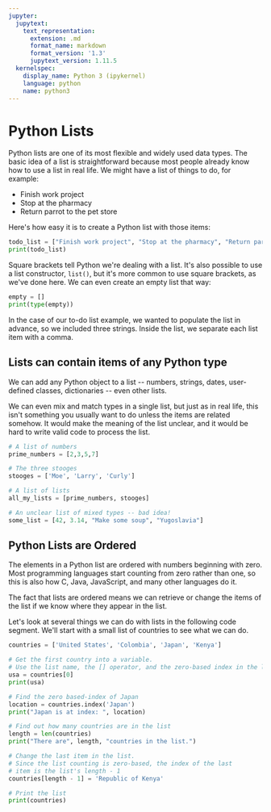 ```yaml
---
jupyter:
  jupytext:
    text_representation:
      extension: .md
      format_name: markdown
      format_version: '1.3'
      jupytext_version: 1.11.5
  kernelspec:
    display_name: Python 3 (ipykernel)
    language: python
    name: python3
---
```


# Python Lists

Python lists are one of its most flexible and widely used data types.  The basic idea of a list is straightforward because most people already know how to use a list in real life.  We might have a list of things to do, for example:

* Finish work project
* Stop at the pharmacy
* Return parrot to the pet store

Here's how easy it is to create a Python list with those items:

```python
todo_list = ["Finish work project", "Stop at the pharmacy", "Return parrot to the pet store"]
print(todo_list)
```

Square brackets tell Python we're dealing with a list.  It's also possible to use a list constructor, ```list()```, but it's more common to use square brackets, as we've done here.  We can even create an empty list that way:

```python
empty = []
print(type(empty))
```

In the case of our to-do list example, we wanted to populate the list in advance, so we included three strings.  Inside the list, we separate each list item with a comma.


## Lists can contain items of any Python type

We can add any Python object to a list -- numbers, strings, dates, user-defined classes, dictionaries -- even other lists.  

We can even mix and match types in a single list, but just as in real life, this isn't something you usually want to do unless the items are related somehow.  It would make the meaning of the list unclear, and it would be hard to write valid code to process the list.

```python
# A list of numbers
prime_numbers = [2,3,5,7]

# The three stooges
stooges = ['Moe', 'Larry', 'Curly']

# A list of lists
all_my_lists = [prime_numbers, stooges]

# An unclear list of mixed types -- bad idea!
some_list = [42, 3.14, "Make some soup", "Yugoslavia"]
```

## Python Lists are Ordered

The elements in a Python list are ordered with numbers beginning with zero.  Most programming languages start counting from zero rather than one, so this is also how C, Java, JavaScript, and many other languages do it. 

The fact that lists are ordered means we can retrieve or change the items of the list if we know where they appear in the list.  

Let's look at several things we can do with lists in the following code segment.  We'll start with a small list of countries to see what we can do.

```python
countries = ['United States', 'Colombia', 'Japan', 'Kenya']

# Get the first country into a variable.  
# Use the list name, the [] operator, and the zero-based index in the list.
usa = countries[0]
print(usa)

# Find the zero based-index of Japan
location = countries.index('Japan')
print("Japan is at index: ", location)

# Find out how many countries are in the list
length = len(countries)
print("There are", length, "countries in the list.")

# Change the last item in the list.
# Since the list counting is zero-based, the index of the last 
# item is the list's length - 1
countries[length - 1] = 'Republic of Kenya'

# Print the list
print(countries)
```
